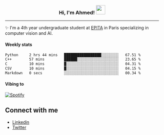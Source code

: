 <!-- Heading -->
<h3 align="center"> Hi, I'm Ahmed! <img src = "https://raw.githubusercontent.com/MartinHeinz/MartinHeinz/master/wave.gif" width = 30px></h3>

<!-- About section -->
---
✨ I'm a 4th year undergraduate student at <a href="https://www.epita.fr/en/">EPITA</a> in Paris specializing in computer vision and AI.

<h4 align ="left"> Weekly stats </h4>

<!--START_SECTION:waka-->

```txt
Python     2 hrs 44 mins   █████████████████░░░░░░░░   67.51 %
C++        57 mins         ██████░░░░░░░░░░░░░░░░░░░   23.65 %
C          10 mins         █░░░░░░░░░░░░░░░░░░░░░░░░   04.31 %
CSV        10 mins         █░░░░░░░░░░░░░░░░░░░░░░░░   04.15 %
Markdown   0 secs          ░░░░░░░░░░░░░░░░░░░░░░░░░   00.34 %
```

<!--END_SECTION:waka-->

<h4 align ="left">Vibing to</h4>

[![Spotify](https://novatorem-ten-lyart.vercel.app/api/spotify)](https://open.spotify.com/user/31knevkvll66tzc3gqtoi6ngjbre)

<!-- Connect section -->

## Connect with me
  * <a href="https://www.linkedin.com/in/ahmed-hassayoune">Linkedin</a>
  * <a href="https://twitter.com/Ahmedhassaaa">Twitter</a>

<!-- Connect section: END -->
